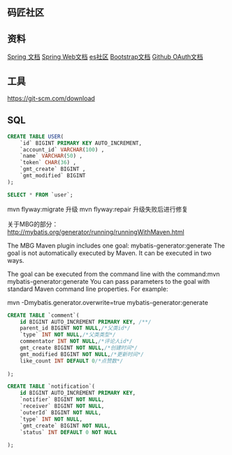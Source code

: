 ## 码匠社区

## 资料
[Spring 文档](https://spring.io/guides)
[Spring Web文档](https://spring.io/guides/gs/serving-web-content/)
[es社区](httPs://elasticsearch.cn/explore)
[Bootstrap文档](https://v3.bootcss.com/components)
[Github OAuth文档](https://developer.github.com/apps/building-oauth-apps/creating-an-oauth-app/)



## 工具
https://git-scm.com/download

## SQL
```sql
CREATE TABLE USER(
	`id` BIGINT PRIMARY KEY AUTO_INCREMENT,
	`account_id` VARCHAR(100) ,
	`name` VARCHAR(50) ,
	`token` CHAR(36) ,
	`gmt_create` BIGINT ,
	`gmt_modified` BIGINT
);

SELECT * FROM `user`;
```

mvn flyway:migrate  升级
mvn flyway:repair  升级失败后进行修复

关于MBG的部分：http://mybatis.org/generator/running/runningWithMaven.html

The MBG Maven plugin includes one goal: mybatis-generator:generate
The goal is not automatically executed by Maven. It can be executed in two ways.

The goal can be executed from the command line with the command:mvn mybatis-generator:generate
You can pass parameters to the goal with standard Maven command line properties. For example:

mvn -Dmybatis.generator.overwrite=true mybatis-generator:generate

```sql
CREATE TABLE `comment`(
	id BIGINT AUTO_INCREMENT PRIMARY KEY, /**/
	parent_id BIGINT NOT NULL,/*父类id*/
	`type` INT NOT NULL,/*父类类型*/
	commentator INT NOT NULL,/*评论人id*/
	gmt_create BIGINT NOT NULL,/*创建时间*/
	gmt_modified BIGINT NOT NULL,/*更新时间*/
	like_count INT DEFAULT 0/*点赞数*/
	
);

CREATE TABLE `notification`(
	id BIGINT AUTO_INCREMENT PRIMARY KEY,
	`notifier` BIGINT NOT NULL,
	`receiver` BIGINT NOT NULL,
	`outerId` BIGINT NOT NULL,
	`type` INT NOT NULL,
	`gmt_create` BIGINT NOT NULL,
	`status` INT DEFAULT 0 NOT NULL
	
);
```

